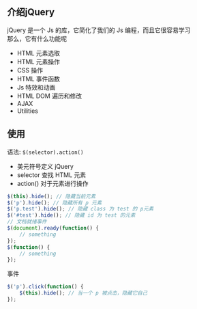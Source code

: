 ## 介绍jQuery
jQuery 是一个 Js 的库，它简化了我们的 Js 编程，而且它很容易学习  
那么，它有什么功能呢  
- HTML 元素选取
- HTML 元素操作
- CSS 操作
- HTML 事件函数
- Js 特效和动画
- HTML DOM 遍历和修改
- AJAX
- Utilities

## 使用
语法: `$(selector).action()`
- 美元符号定义 jQuery
- selector 查找 HTML 元素
- action() 对于元素进行操作

```js
$(this).hide(); // 隐藏当前元素
$('p').hide(); // 隐藏所有 p 元素
$('p.test').hide(); // 隐藏 class 为 test 的 p元素
$('#test').hide(); // 隐藏 id 为 test 的元素
// 文档就绪事件
$(document).ready(function() {
    // something
});
$(function() {
    // something
});
```

事件
```js
$('p').click(function() {
    $(this).hide(); // 当一个 p 被点击，隐藏它自己
});
```

